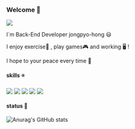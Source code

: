 ### Welcome 👋
<a href="https://www.instagram.com/jjong._.rara/" target="_blank"><img src="https://img.shields.io/badge/Instagram-E4405F?style=plastic&logo=Instagram&logoColor=white"/></a>


  I`m Back-End Developer jongpyo-hong 😃
  
  I enjoy exercise💪 , play games🎮 and working 🖥️ ! 
  
  I hope to your peace every time 🙏
  
  
  
  
#### skills ⭐
<a href="https://github.com/jongpyo-hong/Front-End/tree/master/js" target="_blank"><img src="https://img.shields.io/badge/JavaScript-F7DF1E?style=plastic&logo=JavaScript&logoColor=white"/></a>
<a href="https://github.com/jongpyo-hong/Project_social-media-app" target="_blank"><img src="https://img.shields.io/badge/React-FF4154?style=plastic&logo=reactquery&logoColor=white"/></a>
<a href="https://github.com/jongpyo-hong/JAVA_Exam/tree/master/6.%20%EC%84%9C%EB%B2%84%20%ED%94%84%EB%A1%9C%EA%B7%B8%EB%9E%A8%20%EA%B5%AC%ED%98%84/spring_study" target="_blank"><img src="https://img.shields.io/badge/Spring-6DB33F?style=plastic&logo=spring&logoColor=white"/></a>
<a href="#" target="_blank"><img src="https://img.shields.io/badge/SpringBoot-6DB33F?style=plastic&logo=springboot&logoColor=white"/></a>
<a href="#" target="_blank"><img src="https://img.shields.io/badge/GitHub-#181717?style=plastic&logo=github&logoColor=white"/></a>

#### status 🌟
![Anurag's GitHub stats](https://github-readme-stats.vercel.app/api?username=jongpyo-hong&show_icons=true&theme=vue)

